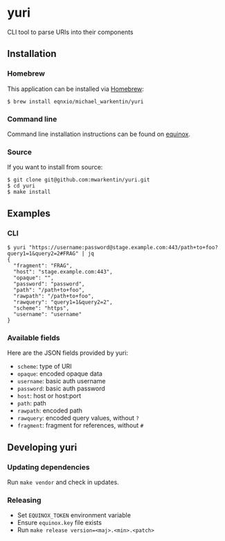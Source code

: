# yuri
CLI tool to parse URIs into their components

## Installation

### Homebrew

This application can be installed via [Homebrew](http://brew.sh/):

```
$ brew install eqnxio/michael_warkentin/yuri
```

### Command line

Command line installation instructions can be found on [equinox](https://dl.equinox.io/michael_warkentin/yuri/stable).

### Source

If you want to install from source:

```
$ git clone git@github.com:mwarkentin/yuri.git
$ cd yuri
$ make install
```

## Examples

### CLI

```
$ yuri "https://username:password@stage.example.com:443/path+to+foo?query1=1&query2=2#FRAG" | jq
{
  "fragment": "FRAG",
  "host": "stage.example.com:443",
  "opaque": "",
  "password": "password",
  "path": "/path+to+foo",
  "rawpath": "/path+to+foo",
  "rawquery": "query1=1&query2=2",
  "scheme": "https",
  "username": "username"
}
```

### Available fields

Here are the JSON fields provided by yuri:

* `scheme`: type of URI
* `opaque`: encoded opaque data
* `username`: basic auth username
* `password`: basic auth password
* `host`: host or host:port
* `path`: path
* `rawpath`: encoded path
* `rawquery`: encoded query values, without `?`
* `fragment`: fragment for references, without `#`

## Developing yuri

### Updating dependencies

Run `make vendor` and check in updates.

### Releasing

* Set `EQUINOX_TOKEN` environment variable
* Ensure `equinox.key` file exists
* Run `make release version=<maj>.<min>.<patch>`

